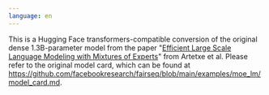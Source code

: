 ```yaml
---
language: en
---
```

This is a Hugging Face transformers-compatible conversion of the original dense 1.3B-parameter model from the paper "[Efficient Large Scale Language Modeling with Mixtures of Experts](https://arxiv.org/abs/2112.10684)" from Artetxe et al. Please refer to the original model card, which can be found at https://github.com/facebookresearch/fairseq/blob/main/examples/moe_lm/model_card.md.
